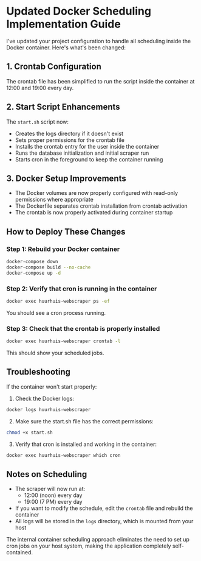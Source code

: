 # Updated Docker Scheduling Implementation Guide

I've updated your project configuration to handle all scheduling inside the Docker container. Here's what's been changed:

## 1. Crontab Configuration
The crontab file has been simplified to run the script inside the container at 12:00 and 19:00 every day.

## 2. Start Script Enhancements
The `start.sh` script now:
- Creates the logs directory if it doesn't exist
- Sets proper permissions for the crontab file
- Installs the crontab entry for the user inside the container
- Runs the database initialization and initial scraper run
- Starts cron in the foreground to keep the container running

## 3. Docker Setup Improvements
- The Docker volumes are now properly configured with read-only permissions where appropriate
- The Dockerfile separates crontab installation from crontab activation
- The crontab is now properly activated during container startup

## How to Deploy These Changes

### Step 1: Rebuild your Docker container
```bash
docker-compose down
docker-compose build --no-cache
docker-compose up -d
```

### Step 2: Verify that cron is running in the container
```bash
docker exec huurhuis-webscraper ps -ef
```
You should see a cron process running.

### Step 3: Check that the crontab is properly installed
```bash
docker exec huurhuis-webscraper crontab -l
```
This should show your scheduled jobs.

## Troubleshooting

If the container won't start properly:

1. Check the Docker logs:
```bash
docker logs huurhuis-webscraper
```

2. Make sure the start.sh file has the correct permissions:
```bash
chmod +x start.sh
```

3. Verify that cron is installed and working in the container:
```bash
docker exec huurhuis-webscraper which cron
```

## Notes on Scheduling

- The scraper will now run at:
  - 12:00 (noon) every day
  - 19:00 (7 PM) every day
- If you want to modify the schedule, edit the `crontab` file and rebuild the container
- All logs will be stored in the `logs` directory, which is mounted from your host

The internal container scheduling approach eliminates the need to set up cron jobs on your host system, making the application completely self-contained.
